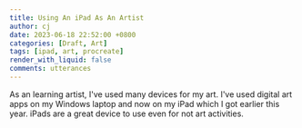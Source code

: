 ```yaml
---
title: Using An iPad As An Artist
author: cj
date: 2023-06-18 22:52:00 +0800
categories: [Draft, Art]
tags: [ipad, art, procreate]
render_with_liquid: false
comments: utterances
---
```


As an learning artist, I've used many devices for my art. I've used digital art apps on my Windows laptop and now on my iPad which I got earlier this year. iPads are a great device to use even for not art activities. 

<script src="https://utteranc.es/client.js"
        repo="LinuxGamer/sitebeta"
        issue-term="pathname"
        theme="github-dark"
        crossorigin="anonymous"
        async>
</script>

